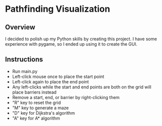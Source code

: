 # Pathfinding Visualization

## Overview
I decided to polish up my Python skills by creating this project. I have some experience with pygame, so I ended up using it to create the GUI.

## Instructions
- Run main.py
- Left-click mouse once to place the start point
- Left-click again to place the end point
- Any left-clicks while the start and end points are both on the grid will place barriers instead
- Remove a start, end, or barrier by right-clicking them
- "R" key to reset the grid
- "M" key to generate a maze
- "D" key for Dijkstra's algorithm
- "A" key for A* algorithm